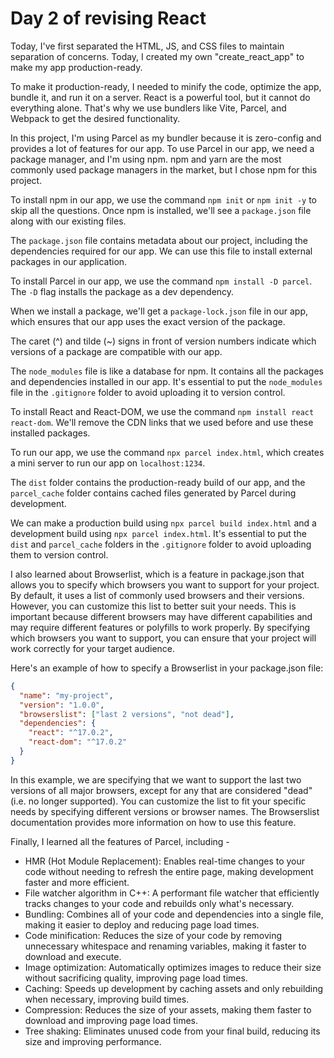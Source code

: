 # Day 2 of revising React

Today, I've first separated the HTML, JS, and CSS files to maintain separation of concerns. Today, I created my own "create_react_app" to make my app production-ready.

To make it production-ready, I needed to minify the code, optimize the app, bundle it, and run it on a server. React is a powerful tool, but it cannot do everything alone. That's why we use bundlers like Vite, Parcel, and Webpack to get the desired functionality.

In this project, I'm using Parcel as my bundler because it is zero-config and provides a lot of features for our app. To use Parcel in our app, we need a package manager, and I'm using npm. npm and yarn are the most commonly used package managers in the market, but I chose npm for this project.

To install npm in our app, we use the command `npm init` or `npm init -y` to skip all the questions. Once npm is installed, we'll see a `package.json` file along with our existing files.

The `package.json` file contains metadata about our project, including the dependencies required for our app. We can use this file to install external packages in our application.

To install Parcel in our app, we use the command `npm install -D parcel`. The `-D` flag installs the package as a dev dependency.

When we install a package, we'll get a `package-lock.json` file in our app, which ensures that our app uses the exact version of the package.

The caret (^) and tilde (~) signs in front of version numbers indicate which versions of a package are compatible with our app.

The `node_modules` file is like a database for npm. It contains all the packages and dependencies installed in our app. It's essential to put the `node_modules` file in the `.gitignore` folder to avoid uploading it to version control.

To install React and React-DOM, we use the command `npm install react react-dom`. We'll remove the CDN links that we used before and use these installed packages.

To run our app, we use the command `npx parcel index.html`, which creates a mini server to run our app on `localhost:1234`.

The `dist` folder contains the production-ready build of our app, and the `parcel_cache` folder contains cached files generated by Parcel during development.

We can make a production build using `npx parcel build index.html` and a development build using `npx parcel index.html`. It's essential to put the `dist` and `parcel_cache` folders in the `.gitignore` folder to avoid uploading them to version control.

I also learned about Browserlist, which is a feature in package.json that allows you to specify which browsers you want to support for your project. By default, it uses a list of commonly used browsers and their versions. However, you can customize this list to better suit your needs. This is important because different browsers may have different capabilities and may require different features or polyfills to work properly. By specifying which browsers you want to support, you can ensure that your project will work correctly for your target audience.

Here's an example of how to specify a Browserlist in your package.json file:

```json
{
  "name": "my-project",
  "version": "1.0.0",
  "browserslist": ["last 2 versions", "not dead"],
  "dependencies": {
    "react": "^17.0.2",
    "react-dom": "^17.0.2"
  }
}
```

In this example, we are specifying that we want to support the last two versions of all major browsers, except for any that are considered "dead" (i.e. no longer supported). You can customize the list to fit your specific needs by specifying different versions or browser names. The Browserslist documentation provides more information on how to use this feature.

Finally, I learned all the features of Parcel, including -

- HMR (Hot Module Replacement): Enables real-time changes to your code without needing to refresh the entire page, making development faster and more efficient.
- File watcher algorithm in C++: A performant file watcher that efficiently tracks changes to your code and rebuilds only what's necessary.
- Bundling: Combines all of your code and dependencies into a single file, making it easier to deploy and reducing page load times.
- Code minification: Reduces the size of your code by removing unnecessary whitespace and renaming variables, making it faster to download and execute.
- Image optimization: Automatically optimizes images to reduce their size without sacrificing quality, improving page load times.
- Caching: Speeds up development by caching assets and only rebuilding when necessary, improving build times.
- Compression: Reduces the size of your assets, making them faster to download and improving page load times.
- Tree shaking: Eliminates unused code from your final build, reducing its size and improving performance.
